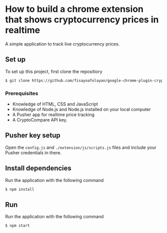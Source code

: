 # How to build a chrome extension that shows cryptocurrency prices in realtime

A simple application to track live cryptocurrency prices.

## Set up
To set up this project, first clone the repositiory

```bash
$ git clone https://github.com/fisayoafolayan/google-chrome-plugin-crypto.git
```


### Prerequisites

* Knowledge of HTML, CSS and JavaScript
* Knowledge of Node.js and Node.js installed on your local computer
* A Pusher app for realtime price tracking
* A CryptoCompare API key.

## Pusher key setup
Open the `config.js` and `./extension/js/scripts.js` files and include your Pusher credentials in there. 

## Install dependencies
Run the application with the following command
```bash
$ npm install
```
## Run
Run the application with the following command
```bash
$ npm start
```
